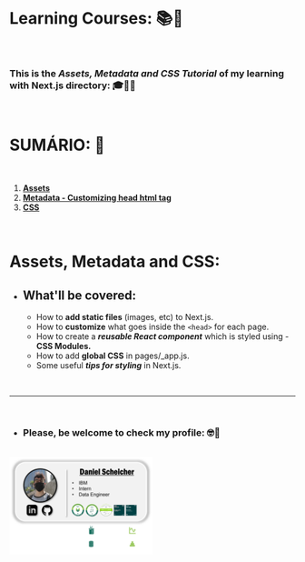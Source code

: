 # **Learning Courses:** :books::brain:

<br>

### This is the ***Assets, Metadata and CSS Tutorial*** of my learning with **Next.js directory**: :mortar_board::closed_book::robot:

<br>

# **SUMÁRIO:** :round_pushpin:

<br>

1. **[Assets](./1-assets.md)**
1. **[Metadata - Customizing head html tag](./2-metadata.md)**
1. **[CSS](./3-css.md)**

<br>

# **Assets, Metadata and CSS**:

- ## **What'll be covered:**
    - How to **add static files** (images, etc) to Next.js.
    - How to **customize** what goes inside the ```<head>``` for each page.
    - How to create a ***reusable React component*** which is styled using - **CSS Modules.**
    - How to add **global CSS** in pages/_app.js.
    - Some useful ***tips for styling*** in Next.js.

<br>

***

<br>

- ### **Please, be welcome to check my profile:** :nerd_face::handshake:

<br>

<a href="https://github.com/DanScherr">
    <img src="./images/the-end-img.png" width="50%">
</a>